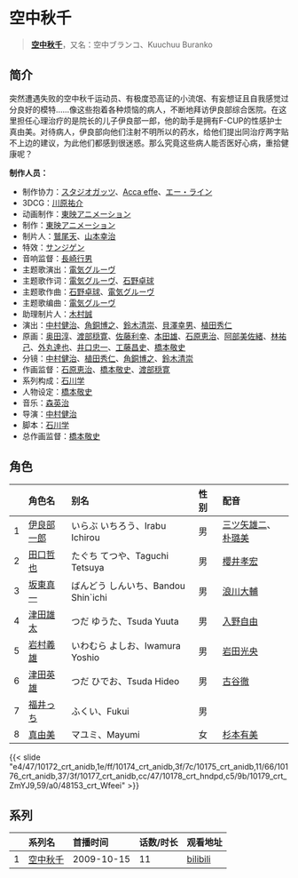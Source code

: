 # 空中秋千


> <u>**[空中秋千](https://bgm.tv/subject/2531)**</u>，又名：空中ブランコ、Kuuchuu Buranko

## 简介

突然遭遇失败的空中秋千运动员、有极度恐高证的小流氓、有妄想证且自我感觉过分良好的模特……像这些抱着各种烦恼的病人，不断地拜访伊良部综合医院。在这里担任心理治疗的是院长的儿子伊良部一郎，他的助手是拥有F-CUP的性感护士真由美。对待病人，伊良部向他们注射不明所以的药水，给他们提出同治疗两字贴不上边的建议，为此他们都感到很迷惑。那么究竟这些病人能否医好心病，重拾健康呢？

**制作人员：**
- 制作协力：[スタジオガッツ](https://bgm.tv/person/43620)、[Acca effe](https://bgm.tv/person/37190)、[エー・ライン](https://bgm.tv/person/2234)
- 3DCG：[川原祐介](https://bgm.tv/person/65298)
- 动画制作：[東映アニメーション](https://bgm.tv/person/3045)
- 制作：[東映アニメーション](https://bgm.tv/person/3045)
- 制片人：[鷲尾天](https://bgm.tv/person/2466)、[山本幸治](https://bgm.tv/person/24336)
- 特效：[サンジゲン](https://bgm.tv/person/7061)
- 音响监督：[長崎行男](https://bgm.tv/person/2534)
- 主题歌演出：[電気グルーヴ](https://bgm.tv/person/9160)
- 主题歌作词：[電気グルーヴ](https://bgm.tv/person/9160)、[石野卓球](https://bgm.tv/person/11029)
- 主题歌作曲：[石野卓球](https://bgm.tv/person/11029)、[電気グルーヴ](https://bgm.tv/person/9160)
- 主题歌编曲：[電気グルーヴ](https://bgm.tv/person/9160)
- 助理制片人：[木村誠](https://bgm.tv/person/15662)
- 演出：[中村健治](https://bgm.tv/person/2037)、[角銅博之](https://bgm.tv/person/631)、[鈴木清崇](https://bgm.tv/person/13187)、[貝澤幸男](https://bgm.tv/person/950)、[植田秀仁](https://bgm.tv/person/806)
- 原画：[奥田淳](https://bgm.tv/person/313)、[渡部穏寛](https://bgm.tv/person/23345)、[佐藤利幸](https://bgm.tv/person/3205)、[本田雄](https://bgm.tv/person/1383)、[石原恵治](https://bgm.tv/person/2884)、[阿部美佐緒](https://bgm.tv/person/11377)、[林祐己](https://bgm.tv/person/8033)、[外丸達也](https://bgm.tv/person/11286)、[井口忠一](https://bgm.tv/person/3000)、[工藤昌史](https://bgm.tv/person/2562)、[橋本敬史](https://bgm.tv/person/3426)
- 分镜：[中村健治](https://bgm.tv/person/2037)、[植田秀仁](https://bgm.tv/person/806)、[角銅博之](https://bgm.tv/person/631)、[鈴木清崇](https://bgm.tv/person/13187)
- 作画监督：[石原恵治](https://bgm.tv/person/2884)、[橋本敬史](https://bgm.tv/person/3426)、[渡部穏寛](https://bgm.tv/person/23345)
- 系列构成：[石川学](https://bgm.tv/person/11939)
- 人物设定：[橋本敬史](https://bgm.tv/person/3426)
- 音乐：[森英治](https://bgm.tv/person/582)
- 导演：[中村健治](https://bgm.tv/person/2037)
- 脚本：[石川学](https://bgm.tv/person/11939)
- 总作画监督：[橋本敬史](https://bgm.tv/person/3426)

## 角色

|     |   角色名   |   别名  | 性别 |  配音  |
|:--- |:------  |:----      |:---  |:--   |
| 1 | [伊良部一郎](https://bgm.tv/character/10172) | いらぶ いちろう、Irabu Ichirou | 男 | [三ツ矢雄二](https://bgm.tv/person/3249)、[朴璐美](https://bgm.tv/person/4027) |
| 2 | [田口哲也](https://bgm.tv/character/10174) | たぐち てつや、Taguchi Tetsuya | 男 | [櫻井孝宏](https://bgm.tv/person/4015) |
| 3 | [坂東真一](https://bgm.tv/character/10175) | ばんどう しんいち、Bandou Shin`ichi | 男 | [浪川大輔](https://bgm.tv/person/4254) |
| 4 | [津田雄太](https://bgm.tv/character/10176) | つだ ゆうた、Tsuda Yuuta | 男 | [入野自由](https://bgm.tv/person/4258) |
| 5 | [岩村義雄](https://bgm.tv/character/10177) | いわむら よしお、Iwamura Yoshio | 男 | [岩田光央](https://bgm.tv/person/3889) |
| 6 | [津田英雄](https://bgm.tv/character/10178) | つだ ひでお、Tsuda Hideo | 男 | [古谷徹](https://bgm.tv/person/4095) |
| 7 | [福井っち](https://bgm.tv/character/10179) | ふくい、Fukui | 男 |  |
| 8 | [真由美](https://bgm.tv/character/48153) | マユミ、Mayumi | 女 | [杉本有美](https://bgm.tv/person/64068) |

{{< slide "e4/47/10172_crt_anidb,1e/ff/10174_crt_anidb,3f/7c/10175_crt_anidb,11/66/10176_crt_anidb,37/3f/10177_crt_anidb,cc/47/10178_crt_hndpd,c5/9b/10179_crt_ZmYJ9,59/a0/48153_crt_Wfeei" >}}

## 系列

|     |   系列名   |   首播时间  | 话数/时长  | 观看地址 |
|:---  |:------    |:----      |:---       |:---  |
| 1 |[空中秋千](https://bgm.tv/subject/2531)| 2009-10-15 | 11 | [bilibili](https://www.bilibili.com/bangumi/play/ep21198)  |



